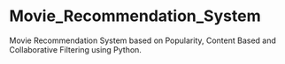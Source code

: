 # Movie_Recommendation_System
Movie Recommendation System based on Popularity, Content Based and Collaborative Filtering using Python.
